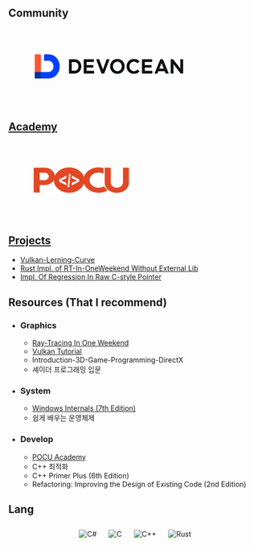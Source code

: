 ## Community

<div align="left"> 
<a href="https://devocean.sk.com/" target="_blank">
<img src="devocean.jpg" width=300 height=51 style="margin: 50px" />

## Academy
  
<a href="https://pocu.academy/ko" target="_blank">
<img src="pocu_logo.png" width=190 height=51 style="margin: 50px" />
</div> 
  
## Projects  
  
  * [Vulkan-Lerning-Curve](https://github.com/DevGolbang/vulkan_tutorial)
  * [Rust Impl. of RT-In-OneWeekend Without External Lib](https://github.com/DevGolbang/RayTracingInOneWeekend-Rust)
  * [Impl. Of Regression In Raw C-style Pointer]()
  
## Resources (That I recommend)
  
  * ### Graphics
  
    - [Ray-Tracing In One Weekend](https://raytracing.github.io/books/RayTracingTheNextWeek.html)
    - [Vulkan Tutorial](https://vulkan-tutorial.com/)
    - Introduction-3D-Game-Programming-DirectX
    - 셰이더 프로그래밍 입문
  
  * ### System
  
    - [Windows Internals (7th Edition)](https://learn.microsoft.com/en-us/sysinternals/resources/windows-internals)
    - 쉽게 배우는 운영체제
  
  * ### Develop
  
    - [POCU Academy](https://pocu.academy/ko)
    - C++ 최적화
    - C++ Primer Plus (6th Edition)
    - Refactoring: Improving the Design of Existing Code (2nd Edition)
  
## Lang
<div align="center">  
<img style="margin: 10px" src="https://profilinator.rishav.dev/skills-assets/csharp-original.svg" alt="C#" height="50" />
<img style="margin: 10px" src="https://profilinator.rishav.dev/skills-assets/c-original.svg" alt="C" height="50" />  
<img style="margin: 10px" src="https://profilinator.rishav.dev/skills-assets/cplusplus-original.svg" alt="C++" height="50" />  
<img style="margin: 10px" src="https://profilinator.rishav.dev/skills-assets/rust-plain.svg" alt="Rust" height="50" />  
</div>  

